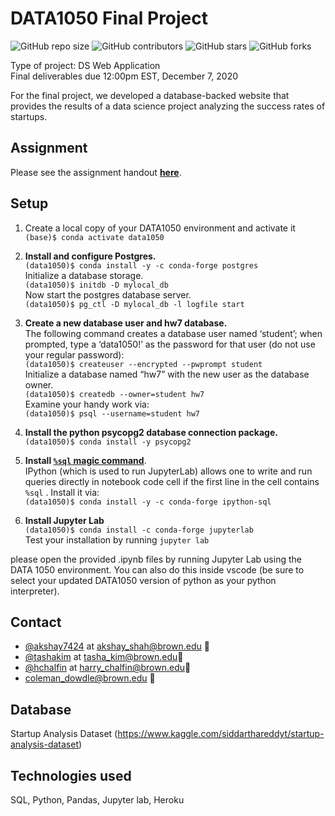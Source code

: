 # DATA1050 Final Project 

![GitHub repo size](https://img.shields.io/github/repo-size/akshay7424/Data1050-Startup-Data-Final-Project)
![GitHub contributors](https://img.shields.io/github/contributors/akshay7424/Data1050-Startup-Data-Final-Project)
![GitHub stars](https://img.shields.io/github/stars/akshay7424/Data1050-Startup-Data-Final-Project)
![GitHub forks](https://img.shields.io/github/forks/akshay7424/Data1050-Startup-Data-Final-Project)

Type of project: DS Web Application <br/>
Final deliverables due 12:00pm EST, December 7, 2020<br/>

For the final project, we developed a database-backed website that provides the results of a data science project analyzing the success rates of startups.

## Assignment
Please see the assignment handout [**here**](https://docs.google.com/document/d/1uwpXgpEZpacViosYREnze5MGQFuVhMaRtYixxmIKXBU/edit).

## Setup
1. Create a local copy of your DATA1050 environment and activate it
`(base)$ conda activate data1050 `

1. **Install and configure Postgres.**<br/>
 `(data1050)$ conda install -y -c conda-forge postgres`<br/>
Initialize a database storage.<br/>
`(data1050)$ initdb -D mylocal_db`<br/>
Now start the postgres database server.<br/>
`(data1050)$ pg_ctl -D mylocal_db -l logfile start`<br/>

1. **Create a new database user and hw7 database.**<br/>
The following command creates a database user named ‘student’; when prompted, type a ‘data1050!’ as the password for that user (do not use your regular password):<br/>
`(data1050)$ createuser --encrypted --pwprompt student`<br/>
Initialize a database named “hw7” with the new user as the database owner.<br/>
`(data1050)$ createdb --owner=student hw7`<br/>
Examine your handy work via: <br/>
`(data1050)$ psql --username=student hw7`<br/>

1. **Install the python psycopg2 database connection package.**<br/>
`(data1050)$ conda install -y psycopg2`<br/>

1. **Install [`%sql` magic command](https://pypi.org/project/ipython-sql/)**. <br/>
IPython (which is used to run JupyterLab) allows one to write and run queries directly in notebook code cell if the first line in the cell contains `%sql` .  Install it via:  <br/>
`(data1050)$ conda install -y -c conda-forge ipython-sql`<br/>

1. **Install Jupyter Lab**<br/>
`(data1050)$ conda install -c conda-forge jupyterlab`<br/>
Test your installation by running `jupyter lab`<br/>

please open the provided .ipynb files by running Jupyter Lab using the DATA 1050 environment.  You can also do this inside vscode (be sure to select your updated DATA1050 version of python as your python interpreter).

## Contact
* [@akshay7424](https://github.com/akshay7424) at akshay_shah@brown.edu 🐛
* [@tashakim](https://github.com/tashakim) at tasha_kim@brown.edu🐛
* [@hchalfin](https://github.com/hchalfin) at harry_chalfin@brown.edu🐛
* coleman_dowdle@brown.edu 🐛


## Database
Startup Analysis Dataset (https://www.kaggle.com/siddarthareddyt/startup-analysis-dataset)

## Technologies used
SQL, Python, Pandas, Jupyter lab, Heroku

